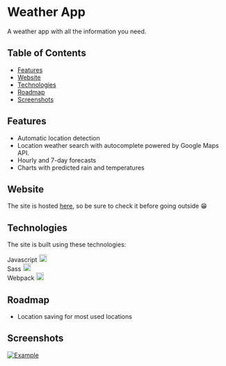 # Weather App

A weather app with all the information you need.

## Table of Contents
* [Features](#features)
* [Website](#website)
* [Technologies](#technologies)
* [Roadmap](#roadmap)
* [Screenshots](#screenshots)

## Features
* Automatic location detection
* Location weather search with autocomplete powered by Google Maps API.
* Hourly and 7-day forecasts
* Charts with predicted rain and temperatures

## Website

The site is hosted [here](https://forecast.becarevic.net/), so be sure to check it before going outside 😁

## Technologies

The site is built using these technologies:

Javascript <img src="https://raw.githubusercontent.com/danielcranney/readme-generator/main/public/icons/skills/javascript-colored.svg" alt="JavaScript" width="18" height="18"> <br>
Sass <img src="https://raw.githubusercontent.com/danielcranney/readme-generator/main/public/icons/skills/sass-colored.svg" alt="Sass" width="18" height="18"> <br>
Webpack <img src="https://raw.githubusercontent.com/danielcranney/readme-generator/main/public/icons/skills/webpack-colored.svg" alt="Webpack" width="18" height="18"> <br>

## Roadmap

* Location saving for most used locations

## Screenshots

[![Example](https://i.postimg.cc/MZ53zL1g/Screenshot-2023-08-12-214122.png)](https://postimg.cc/4nKQ5BL1)
